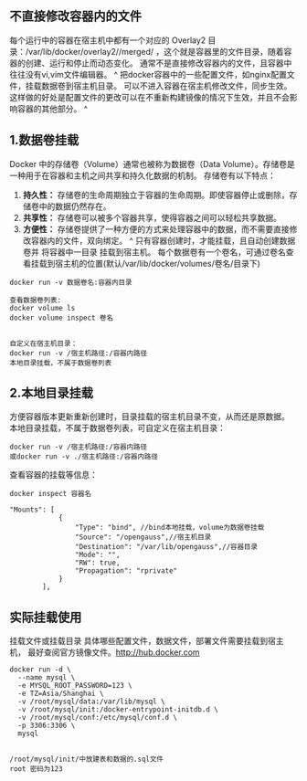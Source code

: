 ## **不直接修改容器内的文件**
每个运行中的容器在宿主机中都有一个对应的 Overlay2 目录：/var/lib/docker/overlay2/<unique-id>/merged/   ，这个就是容器里的文件目录，随着容器的创建、运行和停止而动态变化。
通常不是直接修改容器内的文件，且容器中往往没有vi,vim文件编辑器。
^
把docker容器中的一些配置文件，如nginx配置文件，挂载数据卷到宿主机目录。
可以不进入容器在宿主机修改文件，同步生效。
这样做的好处是配置文件的更改可以在不重新构建镜像的情况下生效，并且不会影响容器的其他部分。
^
## **1.数据卷挂载**
Docker 中的存储卷（Volume）通常也被称为数据卷（Data Volume）。存储卷是一种用于在容器和主机之间共享和持久化数据的机制。
存储卷有以下特点：
1. **持久性：** 存储卷的生命周期独立于容器的生命周期。即使容器停止或删除，存储卷中的数据仍然存在。
2. **共享性：** 存储卷可以被多个容器共享，使得容器之间可以轻松共享数据。
3. **方便性：** 存储卷提供了一种方便的方式来处理容器中的数据，而不需要直接修改容器内的文件，双向绑定。
^
只有容器创建时，才能挂载，且自动创建数据卷并 将容器中一目录  挂载到宿主机。
每个数据卷有一个卷名，可通过卷名查看挂载到宿主机的位置(默认/var/lib/docker/volumes/卷名/目录下)
```
docker run -v 数据卷名:容器内目录

查看数据卷列表:
docker volume ls
docker volume inspect 卷名


自定义在宿主机目录：
docker run -v /宿主机路径:/容器内路径
本地目录挂载，不属于数据卷列表
```

## **2.本地目录挂载**
方便容器版本更新重新创建时，目录挂载的宿主机目录不变，从而还是原数据。
本地目录挂载，不属于数据卷列表，可自定义在宿主机目录：
```
docker run -v /宿主机路径:/容器内路径
或docker run -v ./宿主机路径:/容器内路径
```
查看容器的挂载等信息：
```
docker inspect 容器名

"Mounts": [
            {
                "Type": "bind", //bind本地挂载，volume为数据卷挂载
                "Source": "/opengauss",//宿主机目录
                "Destination": "/var/lib/opengauss",//容器目录
                "Mode": "",
                "RW": true,
                "Propagation": "rprivate"
            }
        ],
```


## **实际挂载使用**
挂载文件或挂载目录
具体哪些配置文件，数据文件，部署文件需要挂载到宿主机，
最好查阅官方镜像文件。<http://hub.docker.com>

```
docker run -d \
  --name mysql \
  -e MYSQL_ROOT_PASSWORD=123 \
  -e TZ=Asia/Shanghai \
  -v /root/mysql/data:/var/lib/mysql \
  -v /root/mysql/init:/docker-entrypoint-initdb.d \
  -v /root/mysql/conf:/etc/mysql/conf.d \
  -p 3306:3306 \
  mysql


/root/mysql/init/中放建表和数据的.sql文件
root 密码为123
```